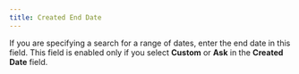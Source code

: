 ```yaml
---
title: Created End Date
---
```



If you are specifying a search for a range of dates, enter the end date  in this field. This field is enabled only if you select **Custom**  or **Ask** in the **Created 
 Date** field.
